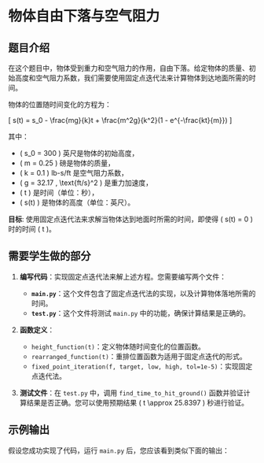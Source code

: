 # 物体自由下落与空气阻力

## 题目介绍

在这个题目中，物体受到重力和空气阻力的作用，自由下落。给定物体的质量、初始高度和空气阻力系数，我们需要使用固定点迭代法来计算物体到达地面所需的时间。

物体的位置随时间变化的方程为：

\[
s(t) = s_0 - \frac{mg}{k}t + \frac{m^2g}{k^2}(1 - e^{-\frac{kt}{m}})
\]

其中：
- \( s_0 = 300 \) 英尺是物体的初始高度，
- \( m = 0.25 \) 磅是物体的质量，
- \( k = 0.1 \) lb-s/ft 是空气阻力系数，
- \( g = 32.17 \, \text{ft/s}^2 \) 是重力加速度，
- \( t \) 是时间（单位：秒），
- \( s(t) \) 是物体的高度（单位：英尺）。

**目标**: 使用固定点迭代法来求解当物体达到地面时所需的时间，即使得 \( s(t) = 0 \) 时的时间 \( t \)。

## 需要学生做的部分

1. **编写代码**：实现固定点迭代法来解上述方程。您需要编写两个文件：  
   - **`main.py`**：这个文件包含了固定点迭代法的实现，以及计算物体落地所需的时间。  
   - **`test.py`**：这个文件将测试 `main.py` 中的功能，确保计算结果是正确的。

2. **函数定义**：
   - `height_function(t)`：定义物体随时间变化的位置函数。
   - `rearranged_function(t)`：重排位置函数为适用于固定点迭代的形式。
   - `fixed_point_iteration(f, target, low, high, tol=1e-5)`：实现固定点迭代法。

3. **测试文件**：在 `test.py` 中，调用 `find_time_to_hit_ground()` 函数并验证计算结果是否正确。您可以使用预期结果 \( t \approx 25.8397 \) 秒进行验证。

## 示例输出

假设您成功实现了代码，运行 `main.py` 后，您应该看到类似下面的输出：